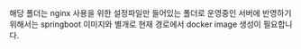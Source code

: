해당 폴더는 nginx 사용을 위한 설정파일만 들어있는 폴더로
운영중인 서버에 반영하기 위해서는 springboot 이미지와 별개로 현재 경로에서
docker image 생성이 필요합니다.